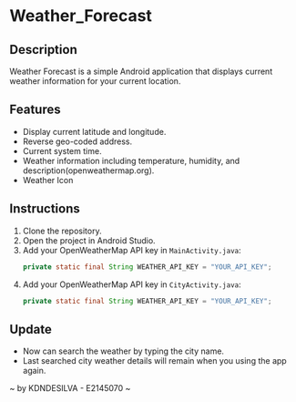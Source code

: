 # Weather_Forecast

## Description
Weather Forecast is a simple Android application that displays current weather information for your current location.

## Features
- Display current latitude and longitude.
- Reverse geo-coded address.
- Current system time.
- Weather information including temperature, humidity, and description(openweathermap.org).
- Weather Icon

## Instructions
1. Clone the repository.
2. Open the project in Android Studio.
3. Add your OpenWeatherMap API key in `MainActivity.java`:
   ```java
   private static final String WEATHER_API_KEY = "YOUR_API_KEY";
4. Add your OpenWeatherMap API key in `CityActivity.java`:
   ```java
   private static final String WEATHER_API_KEY = "YOUR_API_KEY";

## Update

- Now can search the weather by typing the city name.
- Last searched city weather details will remain when you using the app again.


~ by KDNDESILVA - E2145070 ~
